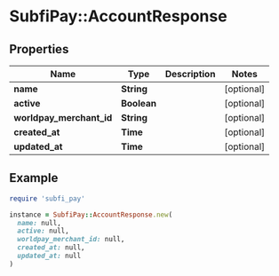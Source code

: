 # SubfiPay::AccountResponse

## Properties

| Name | Type | Description | Notes |
| ---- | ---- | ----------- | ----- |
| **name** | **String** |  | [optional] |
| **active** | **Boolean** |  | [optional] |
| **worldpay_merchant_id** | **String** |  | [optional] |
| **created_at** | **Time** |  | [optional] |
| **updated_at** | **Time** |  | [optional] |

## Example

```ruby
require 'subfi_pay'

instance = SubfiPay::AccountResponse.new(
  name: null,
  active: null,
  worldpay_merchant_id: null,
  created_at: null,
  updated_at: null
)
```

